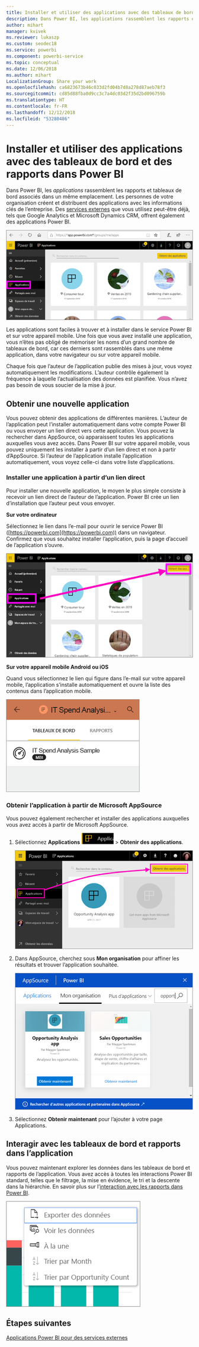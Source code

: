 ```yaml
---
title: Installer et utiliser des applications avec des tableaux de bord et des rapports dans Power BI
description: Dans Power BI, les applications rassemblent les rapports et tableaux de bord associés dans un même emplacement.
author: mihart
manager: kvivek
ms.reviewer: lukaszp
ms.custom: seodec18
ms.service: powerbi
ms.component: powerbi-service
ms.topic: conceptual
ms.date: 12/06/2018
ms.author: mihart
LocalizationGroup: Share your work
ms.openlocfilehash: ca6823673b46c033d2fd04b7d8a278d87aeb78f3
ms.sourcegitcommit: cd85d88fba0d9cc3c7a4dc03d2f35d2bd096759b
ms.translationtype: HT
ms.contentlocale: fr-FR
ms.lasthandoff: 12/12/2018
ms.locfileid: "53280486"
---
```

# <a name="install-and-use-apps-with-dashboards-and-reports-in-power-bi"></a>Installer et utiliser des applications avec des tableaux de bord et des rapports dans Power BI
Dans Power BI, les *applications* rassemblent les rapports et tableaux de bord associés dans un même emplacement. Les personnes de votre organisation créent et distribuent des applications avec les informations clés de l’entreprise. Des [services externes](../service-connect-to-services.md) que vous utilisez peut-être déjà, tels que Google Analytics et Microsoft Dynamics CRM, offrent également des applications Power BI. 

![Applications dans Power BI](./media/end-user-apps/power-bi-apps-navbar.png)

Les applications sont faciles à trouver et à installer dans le service Power BI et sur votre appareil mobile. Une fois que vous avez installé une application, vous n’êtes pas obligé de mémoriser les noms d’un grand nombre de tableaux de bord, car ces derniers sont rassemblés dans une même application, dans votre navigateur ou sur votre appareil mobile.

Chaque fois que l’auteur de l’application publie des mises à jour, vous voyez automatiquement les modifications. L’auteur contrôle également la fréquence à laquelle l’actualisation des données est planifiée. Vous n’avez pas besoin de vous soucier de la mise à jour. 

## <a name="get-a-new-app"></a>Obtenir une nouvelle application
Vous pouvez obtenir des applications de différentes manières. L’auteur de l’application peut l’installer automatiquement dans votre compte Power BI ou vous envoyer un lien direct vers cette application. Vous pouvez la rechercher dans AppSource, où apparaissent toutes les applications auxquelles vous avez accès. Dans Power BI sur votre appareil mobile, vous pouvez uniquement les installer à partir d’un lien direct et non à partir d’AppSource. Si l’auteur de l’application installe l’application automatiquement, vous voyez celle-ci dans votre liste d’applications.

### <a name="install-an-app-from-a-direct-link"></a>Installer une application à partir d’un lien direct
Pour installer une nouvelle application, le moyen le plus simple consiste à recevoir un lien direct de l’auteur de l’application. Power BI crée un lien d’installation que l’auteur peut vous envoyer.

**Sur votre ordinateur** 

Sélectionnez le lien dans l’e-mail pour ouvrir le service Power BI ([https://powerbi.com](https://powerbi.com)) dans un navigateur. Confirmez que vous souhaitez installer l’application, puis la page d’accueil de l’application s’ouvre.

![Page d’accueil de l’application dans le service Power BI](./media/end-user-apps/power-bi-get-app.png)

**Sur votre appareil mobile Android ou iOS** 

Quand vous sélectionnez le lien qui figure dans l’e-mail sur votre appareil mobile, l’application s’installe automatiquement et ouvre la liste des contenus dans l’application mobile. 

![Liste de contenu d’application sur l’appareil mobile](./media/end-user-apps/power-bi-app-index-it-spend-360.png)

### <a name="get-the-app-from-microsoft-appsource"></a>Obtenir l’application à partir de Microsoft AppSource
Vous pouvez également rechercher et installer des applications auxquelles vous avez accès à partir de Microsoft AppSource. 

1. Sélectionnez **Applications** ![Applications dans le volet de navigation de gauche](./media/end-user-apps/power-bi-apps-bar.png) > **Obtenir des applications**. 
   
     ![Icône Obtenir des applications](./media/end-user-apps/power-bi-service-apps-get-apps-oppty.png)
2. Dans AppSource, cherchez sous **Mon organisation** pour affiner les résultats et trouver l’application souhaitée.
   
     ![Dans AppSource sous Mon organisation](./media/end-user-apps/power-bi-appsource-my-org.png)
3. Sélectionnez **Obtenir maintenant** pour l’ajouter à votre page Applications. 

## <a name="interact-with-the-dashboards-and-reports-in-the-app"></a>Interagir avec les tableaux de bord et rapports dans l’application
Vous pouvez maintenant explorer les données dans les tableaux de bord et rapports de l’application. Vous avez accès à toutes les interactions Power BI standard, telles que le filtrage, la mise en évidence, le tri et la descente dans la hiérarchie. En savoir plus sur l’[interaction avec les rapports dans Power BI](end-user-reading-view.md). 

![Exporter des données à partir d’un visuel Power BI](./media/end-user-apps/power-bi-service-export-data-visual.png)



## <a name="next-steps"></a>Étapes suivantes
[Applications Power BI pour des services externes](../service-connect-to-services.md)

